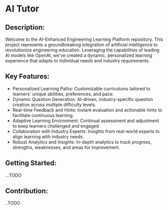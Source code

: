 # AI Tutor

## Description:

Welcome to the AI-Enhanced Engineering Learning Platform repository. This project represents a groundbreaking integration of artificial intelligence to revolutionize engineering education. Leveraging the capabilities of leading AI models like OpenAI, we've created a dynamic, personalized learning experience that adapts to individual needs and industry requirements.

## Key Features:

- Personalized Learning Paths: Customizable curriculums tailored to learners' unique abilities, preferences, and pace.
- Dynamic Question Generation: AI-driven, industry-specific question creation across multiple difficulty levels.
- Real-time Feedback and Hints: Instant evaluation and actionable hints to facilitate continuous learning.
- Adaptive Learning Environment: Continual assessment and adjustment to keep learners challenged and engaged.
- Collaboration with Industry Experts: Insights from real-world experts to align learning with industry needs.
- Robust Analytics and Insights: In-depth analytics to track progress, strengths, weaknesses, and areas for improvement.

## Getting Started:

...TODO

## Contribution:

..TODO